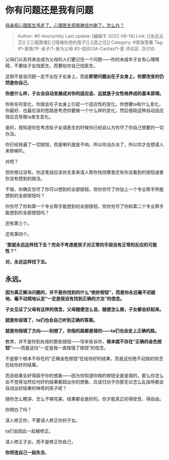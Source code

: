 # 你有问题还是我有问题
[母亲把心理医生骂走了，心理医生把我微信也删了，怎么办？](https://www.zhihu.com/question/472493111/answer/2035582208)

> Author: #0-Anonymity
> Last update: [编辑于 2022-09-14]
> Link: [[永远忐忑]] [[三面围堵]] [[情绪失控的孩子]] [[恶之花]]
> Category: #家族答集
> Tag: #1-家族/1F-亲子/1-身为父母 #3-信仰/3A-Caritas/1-爱
> 评论区:
> 泛讨论:

父母们以及将来会成为父母的人们要记住一个问题——你的未成年子女有心理障碍，不要给子女找医生，而要给你自己找医生。

这倒不是说问题一定不出在子女身上，而是**即使问题出在子女身上，你要改变的仍然是你自己**。

**你是什么样，子女会自动发展成对你的适应态、这就是子女性格养成的基本原理。**

你有任何变化，你就会在子女身上引起一个适应性的变化。你想要ta有什么变化，你最好、也最应该的思路是考虑你要做一个什么样的变化，然后借助这种自动适应效应去导致ta发生变化。

是的，我知道你在考虑给子女请医生的时候你已经自认为穷尽了你自己想要的一切办法。

你已经按遍了一切按钮，但是喇叭就是不响，所以你没办法了，所以你才会想请人来修喇叭。

对吧？

但你想过没有，你这笔钱应该优先拿来请人帮你找找哪里还有你没看到的按钮或者你没有想到的按法。

不错，你确实穷尽了你可以想到的全部按钮，但你穷尽了你加上一个专业帮手所能想到的全部按钮吗？

你穷尽了你和第一个专业帮手能想到的全部按钮，但你穷尽了你和第二个专业帮手能想到的全部按钮吗？

还有第三个。

还有第四个。

“**那就永远这样找下去？完全不考虑是孩子对正常的手段没有正常的反应的可能性？”**

**对，永远这样找下去。**

## **永远。**

**因为真正解决问题的，并不是你找到的什么“绝妙按钮”，而是你永远毫不迟疑地、毫不动摇地认定“一定是我没有找到正确的方法”的信念。**

**子女见证了父母有这样的信念，父母随便怎么说、随便怎么做，子女都会好起来。**

**就是你说错了，ta们也会自己听到正确的答案。**

**就是你指错了方向——别想了，你指的路都是错的——ta们也会走上正确的路。**

教育，并不是你到处按的那些按钮——坦率告诉你，**根本就不存在“正确的金色按钮”**——而是这份“一定是我一直按错了按钮”的信念。

不是那个根本不存在的“正确金色按钮”在给你好的结果，而是这份绝不动摇的信念在给你好的结果。

而且结果会好得超乎你的想象——因为你知道你按的按钮全是是错的，那么你怎么会不觉得当然任何好的结果都超出你的想象、应该归功于你那无论怎么乱指导都会自动出好结果的神奇的孩子呢？

随你怎么瞎讲、怎么不够完美，结果都会是好的，你才能真正的得安息、得自由。

你明白了吗？

请人修正你，不要请人修正你的子女。

ta们会因此一起被修正。

请人修正子女，而不是修正你自己，

**你将连自己一起失去**。
